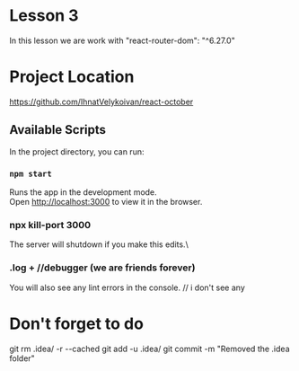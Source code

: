 # Lesson 3
In this lesson we are work with "react-router-dom": "^6.27.0"

# Project Location
https://github.com/IhnatVelykoivan/react-october

## Available Scripts
In the project directory, you can run:

### `npm start`

Runs the app in the development mode.\
Open [http://localhost:3000](http://localhost:3000) to view it in the browser.

### npx kill-port 3000
The server will shutdown if you make this edits.\
### .log + //debugger (we are friends forever)
You will also see any lint errors in the console.
// i don't see any 

# Don't forget to do
git rm .idea/ -r --cached
git add -u .idea/
git commit -m "Removed the .idea folder"
